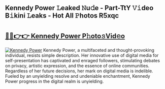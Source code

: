 ## Kennedy Power 𝙻eaked 𝙽u𝚍e - Part-TtY 𝚅𝚒deo B𝚒kini 𝙻eaks - Hot All 𝙿hotos R5xqc

# <h2><a href="http://ld39gsu.urlbe.top/?page=Kennedy+Power">🔗🔗👉👉 Kennedy Power P𝚑oto𝚜Vid𝚎o</a></h2>

[![Kennedy Power](https://i.imgur.com/eBuTRDB.gif)](http://ld39gsu.urlbe.top/?page=Kennedy+Power)
Kennedy Power, a multifaceted and thought-provoking individual, resists simple description. Her innovative use of digital media for self-presentation has captivated and enraged followers, stimulating debates on privacy, artistic expression, and the essence of online communities. Regardless of her future decisions, her mark on digital media is indelible. Fueled by an unyielding resolve and undeniable enchantment, Kennedy Power progress in the digital realm is unyielding.
